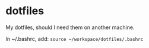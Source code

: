 dotfiles
========

My dotfiles, should I need them on another machine.

In ~/.bashrc, add: ```source ~/workspace/dotfiles/.bashrc```
